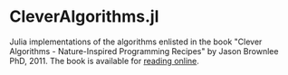 # CleverAlgorithms.jl
Julia implementations of the algorithms enlisted in the book "Clever Algorithms - Nature-Inspired Programming Recipes" by Jason Brownlee PhD, 2011.  The book is available for [reading online](http://www.cleveralgorithms.com/).

